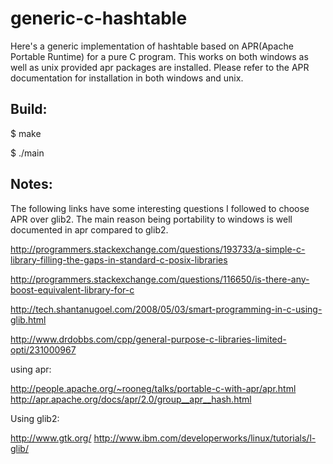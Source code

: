 generic-c-hashtable
===================

Here's a generic implementation of hashtable based on APR(Apache Portable Runtime) for a pure C program. This works on both windows as well as unix provided apr packages are installed. Please refer to the APR documentation for installation in both windows and unix.

Build:
------
$ make

$ ./main

Notes:
------

The following links have some interesting questions I followed to choose APR over glib2. The main reason being portability to windows is well documented in apr compared to glib2.

http://programmers.stackexchange.com/questions/193733/a-simple-c-library-filling-the-gaps-in-standard-c-posix-libraries

http://programmers.stackexchange.com/questions/116650/is-there-any-boost-equivalent-library-for-c

http://tech.shantanugoel.com/2008/05/03/smart-programming-in-c-using-glib.html

http://www.drdobbs.com/cpp/general-purpose-c-libraries-limited-opti/231000967

using apr:

http://people.apache.org/~rooneg/talks/portable-c-with-apr/apr.html
http://apr.apache.org/docs/apr/2.0/group__apr__hash.html

Using glib2:

http://www.gtk.org/
http://www.ibm.com/developerworks/linux/tutorials/l-glib/
